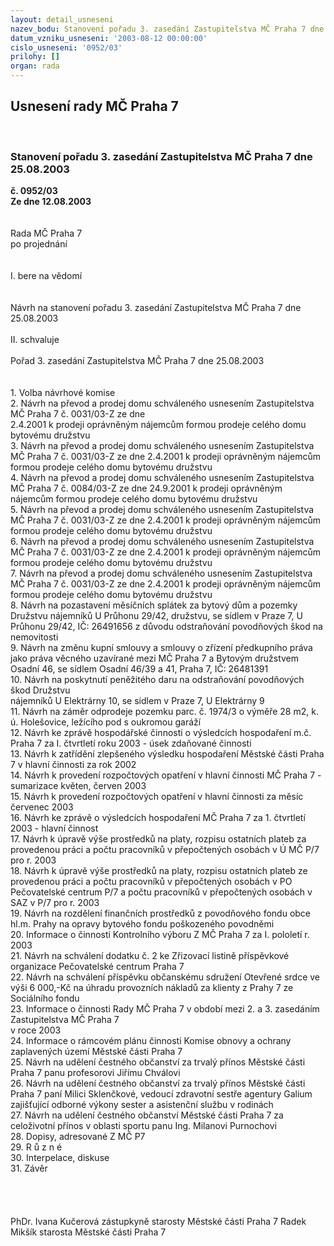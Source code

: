 ```yaml
---
layout: detail_usneseni
nazev_bodu: Stanovení pořadu 3. zasedání Zastupitelstva MČ Praha 7 dne 25.08.2003
datum_vzniku_usneseni: '2003-08-12 00:00:00'
cislo_usneseni: '0952/03'
prilohy: []
organ: rada
---
```

<div id="ucUsn_pList" class="usn">
	<span><h2>Usnesení rady MČ Praha 7 </h2>
<br></span><div class="standBody">
<span><h3>Stanovení pořadu 3. zasedání Zastupitelstva MČ Praha 7 dne 25.08.2003</h3></span><div class="center">
		<strong>č. 0952/03</strong><br>
	</div>
<div class="center">
		<strong>Ze dne 12.08.2003</strong><br><br>
	</div>
<br>Rada MČ Praha 7<br>po projednání<br><br><br>I.	bere na vědomí<br><br> <br>Návrh na stanovení pořadu 3. zasedání Zastupitelstva MČ Praha 7 dne 25.08.2003<br><br>II.	schvaluje <br><br>Pořad 3. zasedání Zastupitelstva MČ Praha 7 dne 25.08.2003<br><br><br>1.	Volba návrhové komise<br>2. 	Návrh na převod a prodej domu schváleného usnesením Zastupitelstva MČ Praha 7 č. 0031/03-Z ze dne <br>	2.4.2001 k prodeji oprávněným nájemcům formou prodeje celého domu bytovému družstvu 	<br>3.	Návrh na převod a prodej domu schváleného usnesením Zastupitelstva MČ Praha 7 č. 0031/03-Z ze dne 	2.4.2001 k prodeji oprávněným nájemcům formou prodeje celého domu bytovému družstvu 	<br>4.	Návrh na převod a prodej domu schváleného usnesením Zastupitelstva MČ Praha 7 č. 0084/03-Z ze dne 	24.9.2001 k prodeji oprávněným nájemcům formou prodeje celého domu bytovému družstvu 	<br>5.	Návrh na převod a prodej domu schváleného usnesením Zastupitelstva MČ Praha 7 č. 0031/03-Z ze dne 	2.4.2001 k prodeji oprávněným nájemcům formou prodeje celého domu bytovému družstvu <br>6.	Návrh na převod a prodej domu schváleného usnesením Zastupitelstva MČ Praha 7 č. 0031/03-Z ze dne 	2.4.2001 k prodeji oprávněným nájemcům formou prodeje celého domu bytovému družstvu 	<br>7.	Návrh na převod a prodej domu schváleného usnesením Zastupitelstva MČ Praha 7 č. 0031/03-Z ze dne 	2.4.2001 k prodeji oprávněným nájemcům formou prodeje celého domu bytovému družstvu 	<br>8.	Návrh na pozastavení měsíčních splátek za bytový dům a pozemky Družstvu nájemníků U Průhonu 	29/42, družstvu, se sídlem v Praze 7, U Průhonu 29/42, IČ: 26491656 z důvodu odstraňování 	povodňových škod na nemovitosti<br>9.	Návrh na změnu kupní smlouvy a smlouvy o zřízení předkupního práva jako práva věcného uzavírané 	mezi MČ Praha 7 a Bytovým družstvem Osadní 46, se sídlem Osadní 46/39 a 41, Praha 7, IČ: 26481391<br>10.	Návrh na poskytnutí peněžitého daru na odstraňování povodňových škod Družstvu <br>	nájemníků U Elektrárny 10, se sídlem v Praze 7, U Elektrárny 9<br>11.	Návrh na záměr odprodeje pozemku parc. č. 1974/3 o výměře 28 m2, k. ú. Holešovice, ležícího pod s	oukromou garáží	<br>12.	Návrh ke zprávě hospodářské činnosti o výsledcích hospodaření m.č. Praha 7 za I. čtvrtletí roku 2003 - 	úsek zdaňované činnosti	<br>13.	Návrh k zatřídění zlepšeného výsledku hospodaření Městské části Praha 7 v hlavní činnosti za rok 2002	<br>14.	Návrh k provedení rozpočtových opatření v hlavní činnosti MČ Praha 7 - sumarizace květen, červen 	2003	<br>15.	Návrh k provedení rozpočtových opatření v hlavní činnosti za měsíc červenec 2003<br>16.	Návrh ke zprávě o výsledcích hospodaření MČ Praha 7 za 1. čtvrtletí 2003 - hlavní činnost	<br>17.	Návrh k úpravě výše prostředků na platy, rozpisu ostatních plateb za provedenou práci a počtu 	pracovníků v přepočtených osobách v Ú MČ P/7 pro r. 2003 <br>18.        Návrh k úpravě výše prostředků na platy, rozpisu ostatních plateb ze provedenou práci a počtu 	pracovníků v přepočtených osobách v PO Pečovatelské centrum P/7 a počtu pracovníků v přepočtených 	osobách v SAZ v P/7 pro r. 2003<br>19.	Návrh na rozdělení finančních prostředků z povodňového fondu obce hl.m. Prahy na opravy bytového 	fondu poškozeného povodněmi	 <br>20.	Informace o činnosti Kontrolního výboru Z MČ Praha 7 za I. pololetí r. 2003<br>21.	Návrh na schválení dodatku č. 2 ke Zřizovací listině příspěvkové organizace Pečovatelské centrum 	Praha 7<br>22.	Návrh na schválení příspěvku občanskému sdružení Otevřené srdce ve výši 6 000,-Kč na úhradu 	provozních nákladů za klienty z Prahy 7 ze Sociálního fondu<br>23.	Informace o činnosti Rady MČ Praha 7 v období mezi 2. a 3. zasedáním Zastupitelstva MČ Praha 7 <br>	v roce 2003 	<br>24.	Informace o rámcovém plánu činnosti Komise obnovy a ochrany zaplavených území Městské části 	Praha 7<br>25.	Návrh na udělení čestného občanství za trvalý přínos Městské části Praha 7 panu profesorovi Jiřímu 	Chválovi		<br>26.	Návrh na udělení čestného občanství za trvalý přínos Městské části Praha 7 paní Milici Sklenčkové, 	vedoucí zdravotní sestře agentury Galium zajišťující odborné výkony sester a asistenční službu v 	rodinách	<br>27.	Návrh na udělení čestného občanství Městské části Praha 7 za celoživotní přínos v oblasti sportu panu 	Ing. Milanovi Purnochovi	<br>28.	Dopisy, adresované Z MČ P7 <br>29.	R ů z n é<br>30.	Interpelace, diskuse<br>31. 	Závěr<br><br><br> <br>	<br>PhDr. Ivana Kučerová zástupkyně starosty Městské části Praha 7	 Radek Mikšík starosta Městské části Praha 7<br>	<br><br>
</div>
</div>